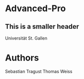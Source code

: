 # Advanced-Pro


## This is a smaller header



Universität St. Gallen


# Authors
Sebastian Tragust
Thomas Weiss

